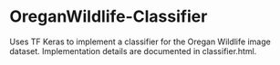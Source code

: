 # OreganWildlife-Classifier
Uses TF Keras to implement a classifier for the Oregan Wildlife image dataset. Implementation details are documented in classifier.html.

